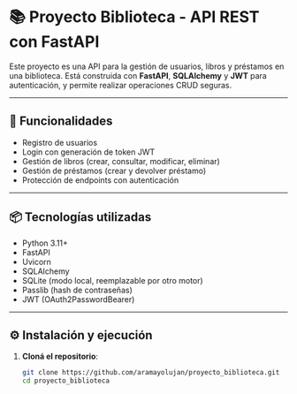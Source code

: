 # 📚 Proyecto Biblioteca - API REST con FastAPI

Este proyecto es una API para la gestión de usuarios, libros y préstamos en una biblioteca. Está construida con **FastAPI**, **SQLAlchemy** y **JWT** para autenticación, y permite realizar operaciones CRUD seguras.

---

## 🚀 Funcionalidades

- Registro de usuarios
- Login con generación de token JWT
- Gestión de libros (crear, consultar, modificar, eliminar)
- Gestión de préstamos (crear y devolver préstamo)
- Protección de endpoints con autenticación

---

## 📦 Tecnologías utilizadas

- Python 3.11+
- FastAPI
- Uvicorn
- SQLAlchemy
- SQLite (modo local, reemplazable por otro motor)
- Passlib (hash de contraseñas)
- JWT (OAuth2PasswordBearer)

---

## ⚙️ Instalación y ejecución

1. **Cloná el repositorio**:
   ```bash
   git clone https://github.com/aramayolujan/proyecto_biblioteca.git
   cd proyecto_biblioteca
